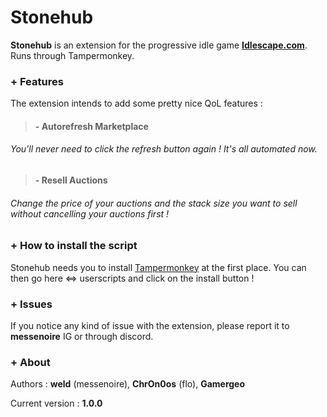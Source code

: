 # Stonehub

**Stonehub** is an extension for the progressive idle game  **[Idlescape.com](https://idlescape.com/game)**.
Runs through Tampermonkey.

### + Features


The extension intends to add some pretty nice QoL features :
> ####  - Autorefresh Marketplace
###### You'll never need to click the refresh button again ! It's all automated now.

> ####  - Resell Auctions
###### Change the price of your auctions and the stack size you want to sell without cancelling your auctions first ! 

### + How to install the script

Stonehub needs you to install [Tampermonkey](https://www.tampermonkey.net/) at the first place.
You can then go here <=> userscripts and click on the install button !

### + Issues

If you notice any kind of issue with the extension, please report it to **messenoire** IG or through discord. 

### + About

Authors : **weld** (messenoire), **ChrOn0os** (flo), **Gamergeo**

Current version : **1.0.0**





